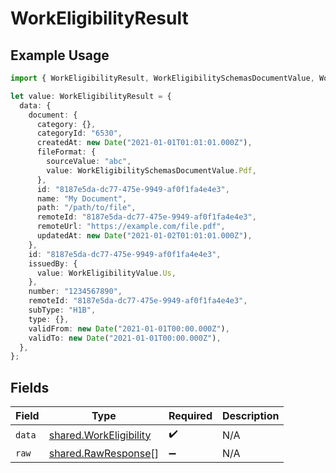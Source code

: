 # WorkEligibilityResult

## Example Usage

```typescript
import { WorkEligibilityResult, WorkEligibilitySchemasDocumentValue, WorkEligibilityValue } from "@stackone/stackone-client-ts/sdk/models/shared";

let value: WorkEligibilityResult = {
  data: {
    document: {
      category: {},
      categoryId: "6530",
      createdAt: new Date("2021-01-01T01:01:01.000Z"),
      fileFormat: {
        sourceValue: "abc",
        value: WorkEligibilitySchemasDocumentValue.Pdf,
      },
      id: "8187e5da-dc77-475e-9949-af0f1fa4e4e3",
      name: "My Document",
      path: "/path/to/file",
      remoteId: "8187e5da-dc77-475e-9949-af0f1fa4e4e3",
      remoteUrl: "https://example.com/file.pdf",
      updatedAt: new Date("2021-01-02T01:01:01.000Z"),
    },
    id: "8187e5da-dc77-475e-9949-af0f1fa4e4e3",
    issuedBy: {
      value: WorkEligibilityValue.Us,
    },
    number: "1234567890",
    remoteId: "8187e5da-dc77-475e-9949-af0f1fa4e4e3",
    subType: "H1B",
    type: {},
    validFrom: new Date("2021-01-01T00:00.000Z"),
    validTo: new Date("2021-01-01T00:00.000Z"),
  },
};
```

## Fields

| Field                                                                   | Type                                                                    | Required                                                                | Description                                                             |
| ----------------------------------------------------------------------- | ----------------------------------------------------------------------- | ----------------------------------------------------------------------- | ----------------------------------------------------------------------- |
| `data`                                                                  | [shared.WorkEligibility](../../../sdk/models/shared/workeligibility.md) | :heavy_check_mark:                                                      | N/A                                                                     |
| `raw`                                                                   | [shared.RawResponse](../../../sdk/models/shared/rawresponse.md)[]       | :heavy_minus_sign:                                                      | N/A                                                                     |